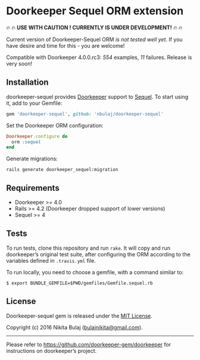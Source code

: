 # Doorkeeper Sequel ORM extension

:fire: :fire: **USE WITH CAUTION ! CURRENTLY IS UNDER DEVELOPMENT!** :fire: :fire:

Current version of Doorkeeper-Sequel ORM _is not tested well yet_. If you have desire and time for this - you are welcome!

Compatible with Doorkeeper 4.0.0.rc3: _554_ examples, _11_ failures. Release is very soon!

## Installation

doorkeeper-sequel provides [Doorkeeper](https://github.com/doorkeeper-gem/doorkeeper) support to [Sequel](https://github.com/jeremyevans/sequel).
To start using it, add to your Gemfile:

``` ruby
gem 'doorkeeper-sequel', github: 'nbulaj/doorkeeper-sequel'
```

Set the Doorkeeper ORM configuration:

``` ruby
Doorkeeper.configure do
  orm :sequel
end
```

Generate migrations:

```
rails generate doorkeeper_sequel:migration
```

## Requirements

* Doorkeeper >= 4.0
* Rails >= 4.2 (Doorkeeper dropped support of lower versions)
* Sequel >= 4

## Tests

To run tests, clone this repository and run `rake`. It will copy and run
doorkeeper’s original test suite, after configuring the ORM according to the
variables defined in `.travis.yml` file.

To run locally, you need to choose a gemfile, with a command similar to:

```
$ export BUNDLE_GEMFILE=$PWD/gemfiles/Gemfile.sequel.rb
```

## License

Doorkeeper-sequel gem is released under the [MIT License](http://www.opensource.org/licenses/MIT).

Copyright (c) 2016 Nikita Bulaj (bulajnikita@gmail.com).

---

Please refer to https://github.com/doorkeeper-gem/doorkeeper for instructions on
doorkeeper’s project.
